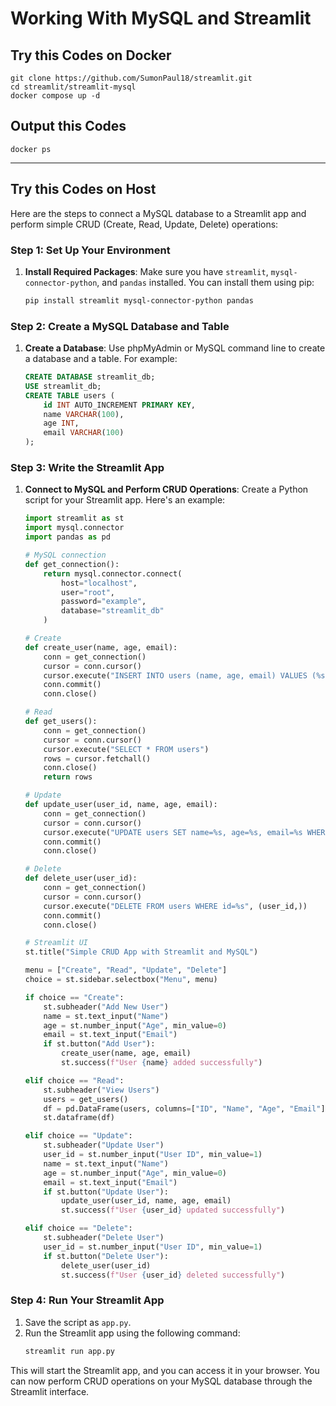 # Working With MySQL and Streamlit  

## Try this Codes on Docker
```
git clone https://github.com/SumonPaul18/streamlit.git
cd streamlit/streamlit-mysql
docker compose up -d
```
## Output this Codes 
```
docker ps 
```
---
## Try this Codes on Host
Here are the steps to connect a MySQL database to a Streamlit app and perform simple CRUD (Create, Read, Update, Delete) operations:

### Step 1: Set Up Your Environment
1. **Install Required Packages**:
   Make sure you have `streamlit`, `mysql-connector-python`, and `pandas` installed. You can install them using pip:
   ```sh
   pip install streamlit mysql-connector-python pandas
   ```

### Step 2: Create a MySQL Database and Table
1. **Create a Database**:
   Use phpMyAdmin or MySQL command line to create a database and a table. For example:
   ```sql
   CREATE DATABASE streamlit_db;
   USE streamlit_db;
   CREATE TABLE users (
       id INT AUTO_INCREMENT PRIMARY KEY,
       name VARCHAR(100),
       age INT,
       email VARCHAR(100)
   );
   ```

### Step 3: Write the Streamlit App
1. **Connect to MySQL and Perform CRUD Operations**:
   Create a Python script for your Streamlit app. Here's an example:

   ```python
   import streamlit as st
   import mysql.connector
   import pandas as pd

   # MySQL connection
   def get_connection():
       return mysql.connector.connect(
           host="localhost",
           user="root",
           password="example",
           database="streamlit_db"
       )

   # Create
   def create_user(name, age, email):
       conn = get_connection()
       cursor = conn.cursor()
       cursor.execute("INSERT INTO users (name, age, email) VALUES (%s, %s, %s)", (name, age, email))
       conn.commit()
       conn.close()

   # Read
   def get_users():
       conn = get_connection()
       cursor = conn.cursor()
       cursor.execute("SELECT * FROM users")
       rows = cursor.fetchall()
       conn.close()
       return rows

   # Update
   def update_user(user_id, name, age, email):
       conn = get_connection()
       cursor = conn.cursor()
       cursor.execute("UPDATE users SET name=%s, age=%s, email=%s WHERE id=%s", (name, age, email, user_id))
       conn.commit()
       conn.close()

   # Delete
   def delete_user(user_id):
       conn = get_connection()
       cursor = conn.cursor()
       cursor.execute("DELETE FROM users WHERE id=%s", (user_id,))
       conn.commit()
       conn.close()

   # Streamlit UI
   st.title("Simple CRUD App with Streamlit and MySQL")

   menu = ["Create", "Read", "Update", "Delete"]
   choice = st.sidebar.selectbox("Menu", menu)

   if choice == "Create":
       st.subheader("Add New User")
       name = st.text_input("Name")
       age = st.number_input("Age", min_value=0)
       email = st.text_input("Email")
       if st.button("Add User"):
           create_user(name, age, email)
           st.success(f"User {name} added successfully")

   elif choice == "Read":
       st.subheader("View Users")
       users = get_users()
       df = pd.DataFrame(users, columns=["ID", "Name", "Age", "Email"])
       st.dataframe(df)

   elif choice == "Update":
       st.subheader("Update User")
       user_id = st.number_input("User ID", min_value=1)
       name = st.text_input("Name")
       age = st.number_input("Age", min_value=0)
       email = st.text_input("Email")
       if st.button("Update User"):
           update_user(user_id, name, age, email)
           st.success(f"User {user_id} updated successfully")

   elif choice == "Delete":
       st.subheader("Delete User")
       user_id = st.number_input("User ID", min_value=1)
       if st.button("Delete User"):
           delete_user(user_id)
           st.success(f"User {user_id} deleted successfully")
   ```

### Step 4: Run Your Streamlit App
1. Save the script as `app.py`.
2. Run the Streamlit app using the following command:
   ```sh
   streamlit run app.py
   ```

This will start the Streamlit app, and you can access it in your browser. You can now perform CRUD operations on your MySQL database through the Streamlit interface.

